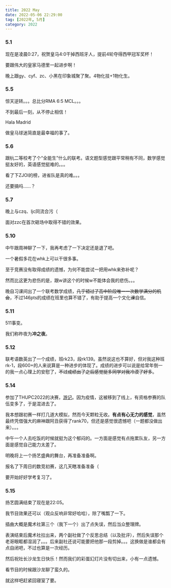 ```yaml
---
title: 2022 May
date: 2022-05-06 22:29:00
tag: [2022年, 5月]
category: 2022
---
```


### 5.1

现在是凌晨0:27，祝贺皇马4:0干掉西班牙人，提前4轮夺得西甲冠军奖杯！

要跟伟大的皇家马德里一起进步啊！

晚上跟gy、cyf、zc、小黑在印象城聚了聚。4物化技+1物化生。

### 5.5

惊天逆转。。。总比分RMA 6:5 MCL。。。

不到最后一刻，从不停止相信！

Hala Madrid

做皇马球迷简直是最幸福的事了。

### 5.6

跟杭二等校考了个“全能生”什么的联考。语文题型感觉跟平常稍有不同，数学感觉挺友好的，英语感觉挺难的。。。

看了下ZJOI的榜，进省队是真的难。。。

还要搞吗……？

### 5.7

晚上与czq、ljc同流合污（

面对zzc在首次砸场中取得不错的效果。

### 5.10

中午跟周神聊了一下，我再考虑了一下决定还是退了吧。

一个暑假多花在whk上可以干很多事。

至于竞赛没有取得成绩的遗憾，为何不能尝试一把用whk来弥补呢？

然而比这更为悲伤的是，跟w讲这个的时候w不能体会我的悲伤。。。

晚自习课间出了一个联考数学成绩，~~几乎错过了高中阶段唯一一次数学满分的机会~~，不过146pts的成绩在班里也算不错了，有助于提高一个文化~~课~~自信。

### 5.11

511事变。

我们称昨夜为**冲之夜**。

### 5.12

联考语数英出了一个成绩，班rk23，段rk139。虽然说这也不算好，但对我这种班rk-1，段600+的人来说算是一种进步的体现了。成绩的进步可以说是给常年倒一的我一点心理上的安慰了，~~不过成绩出了之后感觉挺多同学对我冷漠了好多~~。

### 5.14

参加了THUPC2022的决赛，[游记](https://www.wzsyyh.ml/post/thupc2022/)。因为疫情，这被移到了线上，有资格参赛的队伍变多了，于是混进去了。

我本想跟初赛一样打几道大模拟，然而今天颗粒无收。**有点有心无力的感觉**，虽然最终凭借强大的麻神跟阿丑获得了rank70，但还是感觉很遗憾吧（一题都没做出来）。。。

中午一个人去吃饭的时候就挺为这个郁闷的。一方面是感觉有点拖累队友，另一方面是感觉自己能力太差了。

明晚将上一个扬艺盛典的舞台，再准备准备啊。

报名了下周日的数竞初赛，这几天瞎准备准备（

要开始好好学考复习了。

### 5.15

扬艺圆满结束了现在是22:05。

我节目效果还可以（观众反响非常好哈哈），除了嘴瓢了一下。

插曲大概是魔术社第三个（我下一个）出了点失误，然后当众整理牌。

表演结束后魔术社拉出来，两个副社做了个反思总结（以及批评），然后失误那个老哥眼眶都湿润了。。。后来副社还说可能要把他那一段剪掉。。。这换做是谁都会有点自闭吧，不过也算是一次经历。

然后祝社长沙龙生日快乐！然而我们的彩蛋幻灯片没有切出来，小有一点遗憾。

看节目的时候跟沙龙聊了蛮久的。

就这样吧赶紧回寝室了要。